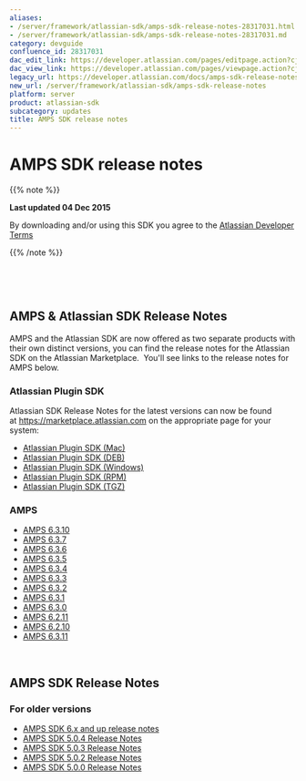 ```yaml
---
aliases:
- /server/framework/atlassian-sdk/amps-sdk-release-notes-28317031.html
- /server/framework/atlassian-sdk/amps-sdk-release-notes-28317031.md
category: devguide
confluence_id: 28317031
dac_edit_link: https://developer.atlassian.com/pages/editpage.action?cjm=wozere&pageId=28317031
dac_view_link: https://developer.atlassian.com/pages/viewpage.action?cjm=wozere&pageId=28317031
legacy_url: https://developer.atlassian.com/docs/amps-sdk-release-notes
new_url: /server/framework/atlassian-sdk/amps-sdk-release-notes
platform: server
product: atlassian-sdk
subcategory: updates
title: AMPS SDK release notes
---
```

# AMPS SDK release notes

{{% note %}}

**Last updated 04 Dec 2015**

By downloading and/or using this SDK you agree to the <span class="underline">[Atlassian Developer Terms](Atlassian-Developer-Terms_37879876.html)</span>

{{% /note %}}

 

 

## AMPS & Atlassian SDK Release Notes

AMPS and the Atlassian SDK are now offered as two separate products with their own distinct versions, you can find the release notes for the Atlassian SDK on the Atlassian Marketplace.  You'll see links to the release notes for AMPS below.

### 

### Atlassian Plugin SDK

Atlassian SDK Release Notes for the latest versions can now be found at <a href="https://marketplace.atlassian.com/" class="external-link">https://marketplace.atlassian.com</a> on the appropriate page for your system:

-   <a href="https://marketplace.atlassian.com/plugins/atlassian-plugin-sdk-mac/server/versionhistory" class="external-link">Atlassian Plugin SDK (Mac)</a>
-   <a href="https://marketplace.atlassian.com/plugins/atlassian-plugin-sdk-deb/cloud/versionhistory" class="external-link">Atlassian Plugin SDK (DEB)</a>
-   <a href="https://marketplace.atlassian.com/plugins/atlassian-plugin-sdk-windows/server/versionhistory" class="external-link">Atlassian Plugin SDK (Windows)</a>
-   <a href="https://marketplace.atlassian.com/plugins/atlassian-plugin-sdk-rpm/server/versionhistory" class="external-link">Atlassian Plugin SDK (RPM)</a>
-   <a href="https://marketplace.atlassian.com/plugins/atlassian-plugin-sdk-tgz/server/versionhistory" class="external-link">Atlassian Plugin SDK (TGZ)</a>

### AMPS 

-   [AMPS 6.3.10](https://developer.atlassian.com/display/DOCS/AMPS+6.3.10)
-   [AMPS 6.3.7](https://developer.atlassian.com/display/DOCS/AMPS+6.3.7)
-   [AMPS 6.3.6](https://developer.atlassian.com/display/DOCS/AMPS+6.3.6)
-   [AMPS 6.3.5](https://developer.atlassian.com/display/DOCS/AMPS+6.3.5)
-   [AMPS 6.3.4](https://developer.atlassian.com/display/DOCS/AMPS+6.3.4)
-   [AMPS 6.3.3](https://developer.atlassian.com/display/DOCS/AMPS+6.3.3)
-   [AMPS 6.3.2](https://developer.atlassian.com/display/DOCS/AMPS+6.3.2)
-   [AMPS 6.3.1](https://developer.atlassian.com/display/DOCS/AMPS+6.3.1)
-   [AMPS 6.3.0](https://developer.atlassian.com/display/DOCS/AMPS+6.3.0)
-   [AMPS 6.2.11](https://developer.atlassian.com/display/DOCS/AMPS+6.2.11)
-   [AMPS 6.2.10](https://developer.atlassian.com/display/DOCS/AMPS+6.2.10)
-   [AMPS 6.3.11](https://developer.atlassian.com/display/DOCS/AMPS+6.3.11)

 

## AMPS SDK Release Notes

### For older versions

-   [AMPS SDK 6.x and up release notes](/server/framework/atlassian-sdk/amps-sdk-6-x-and-up-release-notes)
-   [AMPS SDK 5.0.4 Release Notes](/server/framework/atlassian-sdk/amps-sdk-5-0-4-release-notes)
-   [AMPS SDK 5.0.3 Release Notes](/server/framework/atlassian-sdk/amps-sdk-5-0-3-release-notes)
-   [AMPS SDK 5.0.2 Release Notes](/server/framework/atlassian-sdk/amps-sdk-5-0-2-release-notes)
-   [AMPS SDK 5.0.0 Release Notes](/server/framework/atlassian-sdk/amps-sdk-5-0-0-release-notes)






































































































